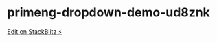 # primeng-dropdown-demo-ud8znk

[Edit on StackBlitz ⚡️](https://stackblitz.com/edit/primeng-dropdown-demo-ud8znk)